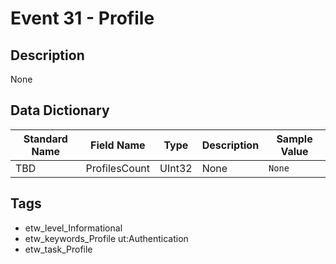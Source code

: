# Event 31 - Profile

## Description
None

## Data Dictionary
|Standard Name|Field Name|Type|Description|Sample Value|
|---|---|---|---|---|
|TBD|ProfilesCount|UInt32|None|`None`|

## Tags
* etw_level_Informational
* etw_keywords_Profile ut:Authentication
* etw_task_Profile